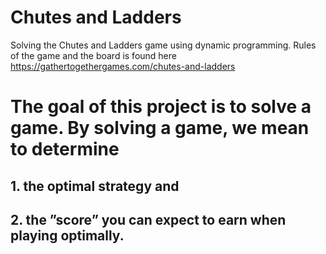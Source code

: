 # Chutes and Ladders 
Solving the Chutes and Ladders game using dynamic programming.
Rules of the game and the board is found here https://gathertogethergames.com/chutes-and-ladders
# The goal of this project is to solve a game. By solving a game, we mean to determine
## 1. the optimal strategy and
## 2. the ”score” you can expect to earn when playing optimally.
